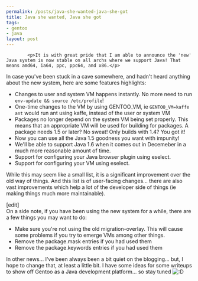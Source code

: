 ```yaml
--- 
permalink: /posts/java-she-wanted-java-she-got
title: Java she wanted, Java she got
tags: 
- gentoo
- java
layout: post
---
```


			<p>It is with great pride that I am able to announce the 'new' Java system is now stable on all archs where we support Java! That means amd64, ia64, ppc, ppc64, and x86.</p>

<p>In case you've been stuck in a cave somewhere, and hadn't heard anything about the new system, here are some features highlights:</p>

<ul>
  <li>Changes to user and system VM happens instantly. No more need to run <code>env-update &amp;&amp; source /etc/profile</code>!</li>
  <li>One-time changes to the VM by using GENTOO_VM, ie <code>GENTOO_VM=kaffe ant</code> would run ant using kaffe, instead of the user or system VM</li>
  <li>Packages no longer depend on the system VM being set properly. This means that an  appropriate VM will be used for building for packages. A package needs 1.5 or later? No sweat! Only builds with 1.4? You got it!</li>
  <li>Now you can use all the Java 1.5 goodness you want with impunity!</li>
  <li>We'll be able to support Java 1.6 when it comes out in Decemeber in a much more reasonable amount of time.</li>
  <li>Support for configuring your Java browser plugin using eselect.</li>
  <li>Support for configuring your VM using eselect.</li></ul>

<p>While this may seem like a small list, it is a significant improvement over the old way of things. And this list is of user-facing changes... there are also vast improvements which help a lot of the developer side of things (ie making things much more maintainable).</p>

<p>[edit]<br>
On a side note, if you have been using the new system for a while, there are a few things you may want to do:
</p><ul>
  <li>Make sure you're not using the old migration-overlay. This will cause some problems if you try to emerge VMs among other things.</li>
  <li>Remove the package.mask entries if you had used them</li>
  <li>Remove the package.keywords entries if you had used them</li></ul>

<p>In other news... I've been always been a bit quiet on the blogging... but, I hope to change that, at least a little bit. I have some ideas for some writeups to show off Gentoo as a Java development platform... so stay tuned <img src="http://planet.gentoo.org/developers/rsc/smilies/icon_biggrin.gif" alt=":D" class="middle"></p>					